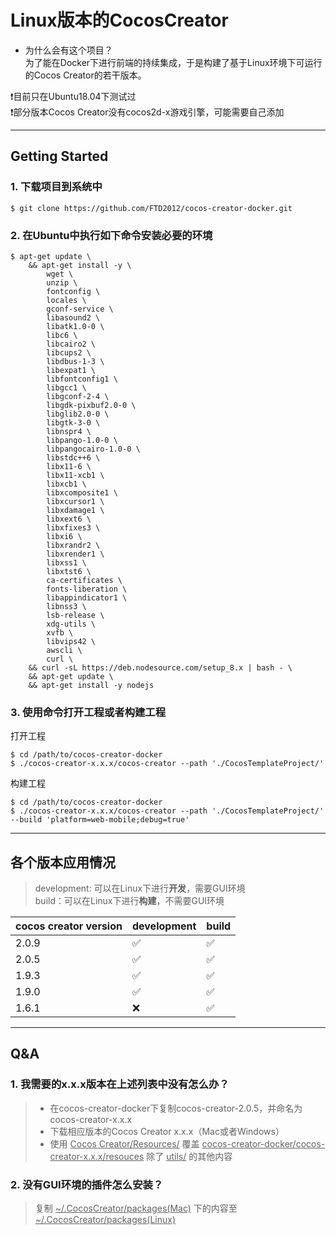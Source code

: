  
# Linux版本的CocosCreator
- 为什么会有这个项目？  
为了能在Docker下进行前端的持续集成，于是构建了基于Linux环境下可运行的Cocos Creator的若干版本。

❗目前只在Ubuntu18.04下测试过  
❗部分版本Cocos Creator没有cocos2d-x游戏引擎，可能需要自己添加

---

## Getting Started


### 1. 下载项目到系统中
```
$ git clone https://github.com/FTD2012/cocos-creator-docker.git
```
### 2. 在Ubuntu中执行如下命令安装必要的环境
```
$ apt-get update \
	&& apt-get install -y \
		wget \
		unzip \
		fontconfig \
		locales \
		gconf-service \
		libasound2 \
		libatk1.0-0 \
		libc6 \
		libcairo2 \
		libcups2 \
		libdbus-1-3 \
		libexpat1 \
		libfontconfig1 \
		libgcc1 \
		libgconf-2-4 \
		libgdk-pixbuf2.0-0 \
		libglib2.0-0 \
		libgtk-3-0 \
		libnspr4 \
		libpango-1.0-0 \
		libpangocairo-1.0-0 \
		libstdc++6 \
		libx11-6 \
		libx11-xcb1 \
		libxcb1 \
		libxcomposite1 \
		libxcursor1 \
		libxdamage1 \
		libxext6 \
		libxfixes3 \
		libxi6 \
		libxrandr2 \
		libxrender1 \
		libxss1 \
		libxtst6 \
		ca-certificates \
		fonts-liberation \
		libappindicator1 \
		libnss3 \
		lsb-release \
		xdg-utils \
		xvfb \
		libvips42 \
		awscli \
		curl \
    && curl -sL https://deb.nodesource.com/setup_8.x | bash - \
	&& apt-get update \
    && apt-get install -y nodejs
```
### 3. 使用命令打开工程或者构建工程
打开工程
```
$ cd /path/to/cocos-creator-docker  
$ ./cocos-creator-x.x.x/cocos-creator --path './CocosTemplateProject/'
```
构建工程
```
$ cd /path/to/cocos-creator-docker
$ ./cocos-creator-x.x.x/cocos-creator --path './CocosTemplateProject/' --build 'platform=web-mobile;debug=true'
```

---

## 各个版本应用情况
> development: 可以在Linux下进行**开发**，需要GUI环境  
> build：可以在Linux下进行**构建**，不需要GUI环境

| cocos creator version | development | build |
| ------ | ------ | ------ |
| 2.0.9 | ✅ | ✅ |
| 2.0.5 | ✅ | ✅ |
| 1.9.3 | ✅ | ✅ |
| 1.9.0 | ✅ | ✅ |
| 1.6.1 | ❌ | ✅ |

---

## **Q&A**
### 1. 我需要的x.x.x版本在上述列表中没有怎么办？  
> - 在cocos-creator-docker下复制cocos-creator-2.0.5，并命名为cocos-creator-x.x.x  
> - 下载相应版本的Cocos Creator x.x.x（Mac或者Windows）  
> - 使用 <u>Cocos Creator/Resources/</u> 覆盖 <u>cocos-creator-docker/cocos-creator-x.x.x/resouces</u> 除了 <u>utils/</u> 的其他内容  

### 2. 没有GUI环境的插件怎么安装？
> 复制 <u>~/.CocosCreator/packages(Mac)</u> 下的内容至<u>~/.CocosCreator/packages(Linux)</u>